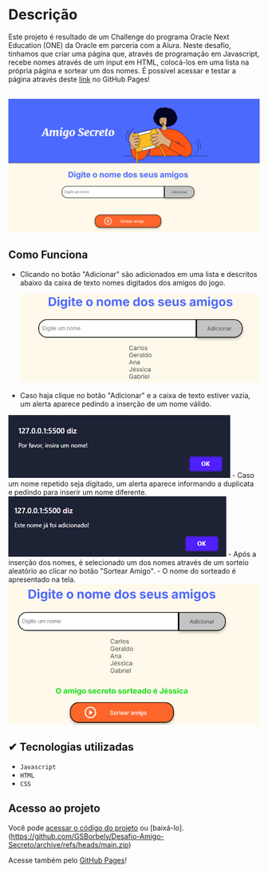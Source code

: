 # Descrição
Este projeto é resultado de um Challenge do programa Oracle Next Education (ONE) da Oracle em parceria com a Alura. Neste desafio, tinhamos que criar uma página que, através de programação em Javascript, recebe nomes através de um input em HTML, colocá-los em uma lista na própria página e sortear um dos nomes.
É possivel acessar e testar a página através deste [link](https://gsborbely.github.io/Desafio-Amigo-Secreto/) no GitHub Pages! 


<br> <img src= "/assets/amigo-secreto-main.png" style = "heigt: 70px;" img > </br>

## Como Funciona
- Clicando no botão "Adicionar" são adicionados em uma lista e descritos abaixo da caixa de texto nomes digitados dos amigos do jogo.
  
  <img src= "/assets/adiciona-nome.png" style = "heigt: 70px;" img >
- Caso haja clique no botão "Adicionar" e a caixa de texto estiver vazia, um alerta aparece pedindo a inserção de um nome válido.
 <img src= "/assets/campo-vazio.png" style = "heigt: 40px;" img >
- Caso um nome repetido seja digitado, um alerta aparece informando a duplicata e pedindo para inserir um nome diferente.
  <img src= "/assets/nome-duplicado.png" style = "heigt: 70px;" img >
- Após a inserção dos nomes, é selecionado um dos nomes através de um sorteio aleatório ao clicar no botão "Sortear Amigo".
- O nome do sorteado é apresentado na tela.
   <img src= "/assets/amigo-sorteado.png" style = "heigt: 70px;" img >

   ## ✔ Tecnologias utilizadas

- ``Javascript``
- ``HTML``
- ``CSS``

##  Acesso ao projeto
Você pode [acessar o código do projeto](https://github.com/GSBorbely/Desafio-Amigo-Secreto/tree/main) ou [baixá-lo].(https://github.com/GSBorbely/Desafio-Amigo-Secreto/archive/refs/heads/main.zip)

Acesse também pelo [GitHub Pages](https://gsborbely.github.io/Desafio-Amigo-Secreto/)!



  

   
